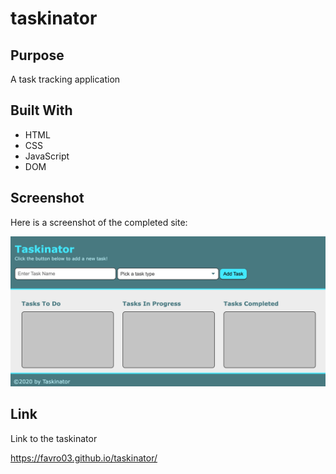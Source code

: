# taskinator

## Purpose
A task tracking application

## Built With
* HTML
* CSS
* JavaScript
* DOM

## Screenshot
Here is a screenshot of the completed site:

![portfolio of work screenshot](/assets/images/Taskinator.jpg)

## Link
Link to the taskinator

https://favro03.github.io/taskinator/

